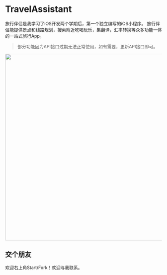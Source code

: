 # TravelAssistant

旅行伴侣是我学习了iOS开发两个学期后，第一个独立编写的iOS小程序。
旅行伴侣能提供景点和线路规划，搜索附近吃喝玩乐，集翻译，汇率转换等众多功能一体的一站式旅行App。


> 部分功能因为API接口过期无法正常使用，如有需要，更新API接口即可。


<img src="https://tva1.sinaimg.cn/large/007S8ZIlgy1gebb0wmumej30rs22l44b.jpg" width="600px"/>


## 交个朋友
欢迎右上角Start/Fork！欢迎与我联系。

